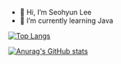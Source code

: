 - 👋 Hi, I’m Seohyun Lee
- 🌱 I’m currently learning Java

[![Top Langs](https://github-readme-stats.vercel.app/api/top-langs/?username=sh694090)](https://github.com/anuraghazra/github-readme-stats)

[![Anurag's GitHub stats](https://github-readme-stats.vercel.app/api?username=sh694090)](https://github.com/anuraghazra/github-readme-stats)

<!---
sh694090/sh694090 is a ✨ special ✨ repository because its `README.md` (this file) appears on your GitHub profile.
You can click the Preview link to take a look at your changes.
--->
